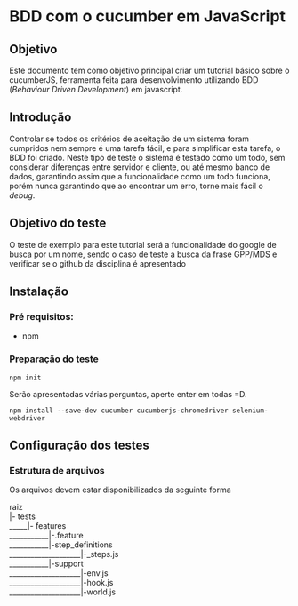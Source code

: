 # BDD com o cucumber em JavaScript

## Objetivo

Este documento tem como objetivo principal criar um tutorial básico sobre o cucumberJS, ferramenta feita para desenvolvimento utilizando BDD (_Behaviour Driven Development_) em javascript.

## Introdução

Controlar se todos os critérios de aceitação de um sistema foram cumpridos nem sempre é uma tarefa fácil, e para simplificar esta tarefa, o BDD foi criado.
Neste tipo de teste o sistema é testado como um todo, sem considerar diferenças entre servidor e cliente, ou até mesmo banco de dados, garantindo assim que a funcionalidade como um todo funciona, porém nunca garantindo que ao encontrar um erro, torne mais fácil o _debug_.

## Objetivo do teste

O teste de exemplo para este tutorial será a funcionalidade do google de busca por um nome, sendo o caso de teste a busca da frase GPP/MDS e verificar se o github da disciplina é apresentado

## Instalação

### Pré requisitos:
- npm

### Preparação do teste

`npm init`

Serão apresentadas várias perguntas, aperte enter em todas =D.

`npm install --save-dev cucumber cucumberjs-chromedriver selenium-webdriver`

## Configuração dos testes

### Estrutura de arquivos

Os arquivos devem estar disponibilizados da seguinte forma

raiz<br>
|- tests<br>
_____|- features <br>
___________|-<files>.feature<br>
___________|-step_definitions<br>
____________________|-<file>_steps.js<br>
___________|-support<br>
____________________|-env.js<br>
____________________|-hook.js<br>
____________________|-world.js<br>
